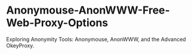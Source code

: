 # Anonymouse-AnonWWW-Free-Web-Proxy-Options
Exploring Anonymity Tools: Anonymouse, AnonWWW, and the Advanced OkeyProxy.
